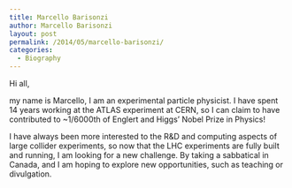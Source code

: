 ```yaml
---
title: Marcello Barisonzi
author: Marcello Barisonzi
layout: post
permalink: /2014/05/marcello-barisonzi/
categories:
  - Biography
---
```

Hi all,

my name is Marcello, I am an experimental particle physicist. I have spent 14 years working at the ATLAS experiment at CERN, so I can claim to have contributed to ~1/6000th of Englert and Higgs&#8217; Nobel Prize in Physics!

I have always been more interested to the R&D and computing aspects of large collider experiments, so now that the LHC experiments are fully built and running, I am looking for a new challenge. By taking a sabbatical in Canada, and I am hoping to explore new opportunities, such as teaching or divulgation.